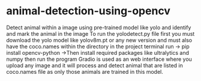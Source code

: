 # animal-detection-using-opencv
Detect animal within a image using pre-trained model like yolo and identify and mark the animal in the image
To run the yolodetect.py file first you must download the yolo model like yolov8m.pt or any new version and must also have the coco.names within the directory
in the project terminal run 
-> pip install opencv-python
->Then install required packages like ultralytics and numpy then run the program
Gradio is used as an web interface where you upload any image and it will process and detect animal that are listed in coco.names file as only those animals are trained in this model.

